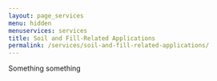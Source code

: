 ```yaml
---
layout: page_services
menu: hidden
menuservices: services
title: Soil and Fill-Related Applications
permalink: /services/soil-and-fill-related-applications/
---
```


Something something
